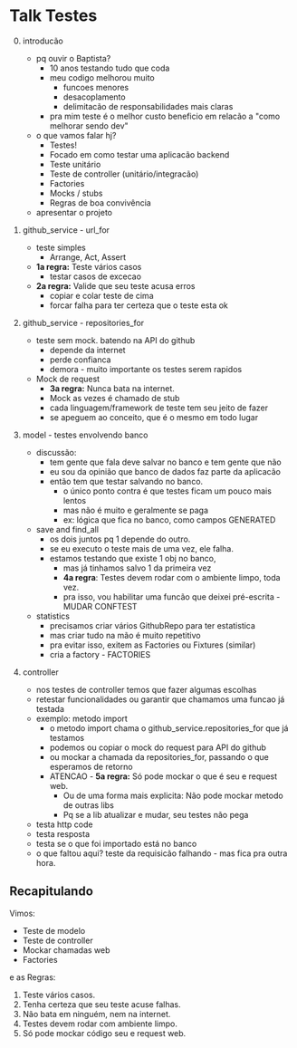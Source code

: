 # Talk Testes

0. introducão
    - pq ouvir o Baptista?
        - 10 anos testando tudo que coda
        - meu codigo melhorou muito
            - funcoes menores
            - desacoplamento
            - delimitacão de responsabilidades mais claras
        - pra mim teste é o melhor custo beneficio em relacão a "como melhorar sendo dev" 
    - o que vamos falar hj?
        - Testes!
        - Focado em como testar uma aplicacão backend
        - Teste unitário
        - Teste de controller (unitário/integracão)
        - Factories
        - Mocks / stubs
        - Regras de boa convivência
    - apresentar o projeto

1. github_service - url_for
    - teste simples
        - Arrange, Act, Assert
    - **1a regra:** Teste vários casos
        - testar casos de excecao
    - **2a regra:** Valide que seu teste acusa erros
        - copiar e colar teste de cima
        - forcar falha para ter certeza que o teste esta ok

2. github_service - repositories_for
    - teste sem mock. batendo na API do github
        - depende da internet
        - perde confianca
        - demora - muito importante os testes serem rapidos
    - Mock de request
        - **3a regra:** Nunca bata na internet.
        - Mock as vezes é chamado de stub
        - cada linguagem/framework de teste tem seu jeito de fazer
        - se apeguem ao conceito, que é o mesmo em todo lugar

3. model - testes envolvendo banco
    - discussão:
        - tem gente que fala deve salvar no banco e tem gente que não
        - eu sou da opinião que banco de dados faz parte da aplicacão
        - então tem que testar salvando no banco.
            - o único ponto contra é que testes ficam um pouco mais lentos
            - mas não é muito e geralmente se paga
            - ex: lógica que fica no banco, como campos GENERATED
    - save and find_all
        - os dois juntos pq 1 depende do outro.
        - se eu executo o teste mais de uma vez, ele falha.
        - estamos testando que existe 1 obj no banco,
            - mas já tinhamos salvo 1 da primeira vez
            - **4a regra**: Testes devem rodar com o ambiente limpo, toda vez.
            - pra isso, vou habilitar uma funcão que deixei pré-escrita - MUDAR CONFTEST
    - statistics
        - precisamos criar vários GithubRepo para ter estatistica
        - mas criar tudo na mão é muito repetitivo
        - pra evitar isso, exitem as Factories ou Fixtures (similar)
        - cria a factory - FACTORIES

4. controller
    - nos testes de controller temos que fazer algumas escolhas
    - retestar funcionalidades ou garantir que chamamos uma funcao já testada
    - exemplo: metodo import
        - o metodo import chama o github_service.repositories_for que já testamos
        - podemos ou copiar o mock do request para API do github
        - ou mockar a chamada da repositories_for, passando o que esperamos de retorno
        - ATENCAO - **5a regra:** Só pode mockar o que é seu e request web.
            - Ou de uma forma mais explicita: Não pode mockar metodo de outras libs
            - Pq se a lib atualizar e mudar, seu testes não pega
    - testa http code
    - testa resposta
    - testa se o que foi importado está no banco
    - o que faltou aqui? teste da requisicão falhando - mas fica pra outra hora.


## Recapitulando

Vimos:

- Teste de modelo
- Teste de controller
- Mockar chamadas web
- Factories

e as Regras:

1. Teste vários casos.
2. Tenha certeza que seu teste acuse falhas.
3. Não bata em ninguém, nem na internet.
4. Testes devem rodar com ambiente limpo.
5. Só pode mockar código seu e request web.

